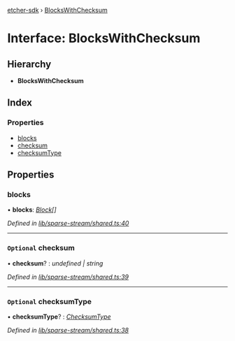 [etcher-sdk](../README.md) › [BlocksWithChecksum](blockswithchecksum.md)

# Interface: BlocksWithChecksum

## Hierarchy

* **BlocksWithChecksum**

## Index

### Properties

* [blocks](blockswithchecksum.md#blocks)
* [checksum](blockswithchecksum.md#optional-checksum)
* [checksumType](blockswithchecksum.md#optional-checksumtype)

## Properties

###  blocks

• **blocks**: *[Block](block.md)[]*

*Defined in [lib/sparse-stream/shared.ts:40](https://github.com/balena-io-modules/etcher-sdk/blob/bd80af3/lib/sparse-stream/shared.ts#L40)*

___

### `Optional` checksum

• **checksum**? : *undefined | string*

*Defined in [lib/sparse-stream/shared.ts:39](https://github.com/balena-io-modules/etcher-sdk/blob/bd80af3/lib/sparse-stream/shared.ts#L39)*

___

### `Optional` checksumType

• **checksumType**? : *[ChecksumType](../README.md#checksumtype)*

*Defined in [lib/sparse-stream/shared.ts:38](https://github.com/balena-io-modules/etcher-sdk/blob/bd80af3/lib/sparse-stream/shared.ts#L38)*
